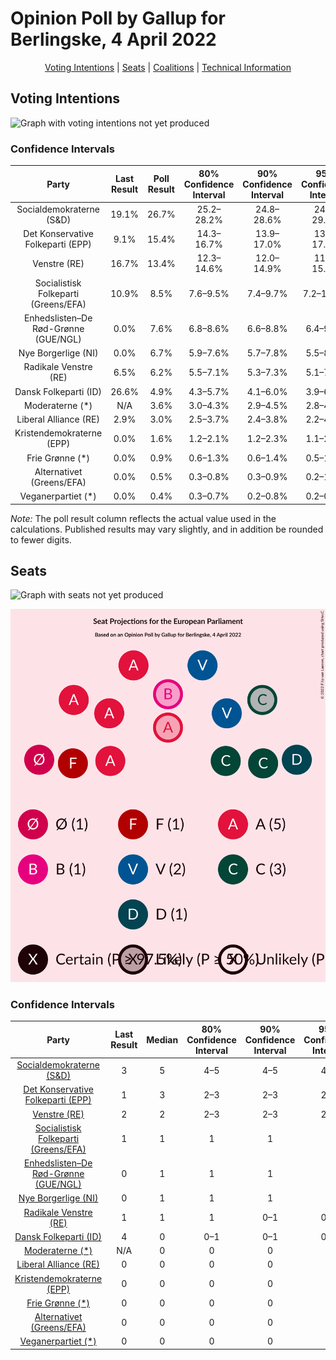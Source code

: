 # Opinion Poll by Gallup for Berlingske, 4 April 2022

<p align="center"><a href="#voting-intentions">Voting Intentions</a> | <a href="#seats">Seats</a> | <a href="#coalitions">Coalitions</a> | <a href="#technical-information">Technical Information</a></p>

## Voting Intentions

![Graph with voting intentions not yet produced](2022-04-04-Gallup.png "Voting Intentions")

### Confidence Intervals

| Party | Last Result | Poll Result | 80% Confidence Interval | 90% Confidence Interval | 95% Confidence Interval | 99% Confidence Interval |
|:-----:|:-----------:|:-----------:|:-----------------------:|:-----------------------:|:-----------------------:|:-----------------------:|
| Socialdemokraterne (S&D) | 19.1% | 26.7% | 25.2–28.2% |24.8–28.6% |24.5–29.0% |23.8–29.7% |
| Det Konservative Folkeparti (EPP) | 9.1% | 15.4% | 14.3–16.7% |13.9–17.0% |13.7–17.3% |13.1–17.9% |
| Venstre (RE) | 16.7% | 13.4% | 12.3–14.6% |12.0–14.9% |11.8–15.2% |11.3–15.8% |
| Socialistisk Folkeparti (Greens/EFA) | 10.9% | 8.5% | 7.6–9.5% |7.4–9.7% |7.2–10.0% |6.8–10.5% |
| Enhedslisten–De Rød-Grønne (GUE/NGL) | 0.0% | 7.6% | 6.8–8.6% |6.6–8.8% |6.4–9.1% |6.0–9.5% |
| Nye Borgerlige (NI) | 0.0% | 6.7% | 5.9–7.6% |5.7–7.8% |5.5–8.0% |5.2–8.5% |
| Radikale Venstre (RE) | 6.5% | 6.2% | 5.5–7.1% |5.3–7.3% |5.1–7.5% |4.8–8.0% |
| Dansk Folkeparti (ID) | 26.6% | 4.9% | 4.3–5.7% |4.1–6.0% |3.9–6.2% |3.7–6.6% |
| Moderaterne (*) | N/A | 3.6% | 3.0–4.3% |2.9–4.5% |2.8–4.7% |2.5–5.0% |
| Liberal Alliance (RE) | 2.9% | 3.0% | 2.5–3.7% |2.4–3.8% |2.2–4.0% |2.0–4.3% |
| Kristendemokraterne (EPP) | 0.0% | 1.6% | 1.2–2.1% |1.2–2.3% |1.1–2.4% |0.9–2.6% |
| Frie Grønne (*) | 0.0% | 0.9% | 0.6–1.3% |0.6–1.4% |0.5–1.5% |0.4–1.7% |
| Alternativet (Greens/EFA) | 0.0% | 0.5% | 0.3–0.8% |0.3–0.9% |0.2–1.0% |0.2–1.1% |
| Veganerpartiet (*) | 0.0% | 0.4% | 0.3–0.7% |0.2–0.8% |0.2–0.9% |0.1–1.1% |

*Note:* The poll result column reflects the actual value used in the calculations. Published results may vary slightly, and in addition be rounded to fewer digits.

## Seats

![Graph with seats not yet produced](2022-04-04-Gallup-seats.png "Seats")

![Graph with seating plan not yet produced](2022-04-04-Gallup-seating-plan.png "Seating Plan")

### Confidence Intervals

| Party | Last Result | Median | 80% Confidence Interval | 90% Confidence Interval | 95% Confidence Interval | 99% Confidence Interval |
|:-----:|:-----------:|:------:|:-----------------------:|:-----------------------:|:-----------------------:|:-----------------------:|
| <a href="#socialdemokraterne-(s&d)">Socialdemokraterne (S&D)</a> | 3 | 5 | 4–5 |4–5 |4–5 |4–5 |
| <a href="#det-konservative-folkeparti-(epp)">Det Konservative Folkeparti (EPP)</a> | 1 | 3 | 2–3 |2–3 |2–3 |2–3 |
| <a href="#venstre-(re)">Venstre (RE)</a> | 2 | 2 | 2–3 |2–3 |2–3 |2–3 |
| <a href="#socialistisk-folkeparti-(greens/efa)">Socialistisk Folkeparti (Greens/EFA)</a> | 1 | 1 | 1 |1 |1 |1–2 |
| <a href="#enhedslisten–de-rød-grønne-(gue/ngl)">Enhedslisten–De Rød-Grønne (GUE/NGL)</a> | 0 | 1 | 1 |1 |1 |1 |
| <a href="#nye-borgerlige-(ni)">Nye Borgerlige (NI)</a> | 0 | 1 | 1 |1 |1 |1 |
| <a href="#radikale-venstre-(re)">Radikale Venstre (RE)</a> | 1 | 1 | 1 |0–1 |0–1 |0–1 |
| <a href="#dansk-folkeparti-(id)">Dansk Folkeparti (ID)</a> | 4 | 0 | 0–1 |0–1 |0–1 |0–1 |
| <a href="#moderaterne-(*)">Moderaterne (*)</a> | N/A | 0 | 0 |0 |0 |0–1 |
| <a href="#liberal-alliance-(re)">Liberal Alliance (RE)</a> | 0 | 0 | 0 |0 |0 |0 |
| <a href="#kristendemokraterne-(epp)">Kristendemokraterne (EPP)</a> | 0 | 0 | 0 |0 |0 |0 |
| <a href="#frie-grønne-(*)">Frie Grønne (*)</a> | 0 | 0 | 0 |0 |0 |0 |
| <a href="#alternativet-(greens/efa)">Alternativet (Greens/EFA)</a> | 0 | 0 | 0 |0 |0 |0 |
| <a href="#veganerpartiet-(*)">Veganerpartiet (*)</a> | 0 | 0 | 0 |0 |0 |0 |

